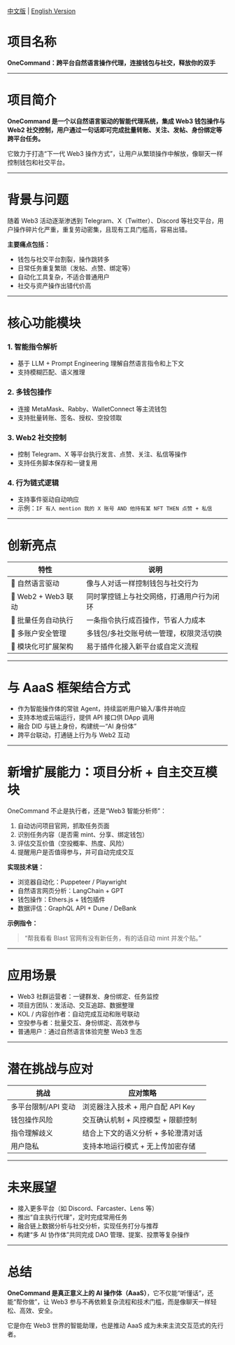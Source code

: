 [中文版](./README.md) | [English Version](./README.en.md)


# 项目名称  
**OneCommand：跨平台自然语言操作代理，连接钱包与社交，释放你的双手**

---

# 项目简介  
**OneCommand 是一个以自然语言驱动的智能代理系统，集成 Web3 钱包操作与 Web2 社交控制，用户通过一句话即可完成批量转账、关注、发帖、身份绑定等跨平台任务。**

它致力于打造“下一代 Web3 操作方式”，让用户从繁琐操作中解放，像聊天一样控制钱包和社交平台。

---

# 背景与问题  
随着 Web3 活动逐渐渗透到 Telegram、X（Twitter）、Discord 等社交平台，用户操作碎片化严重，重复劳动密集，且现有工具门槛高，容易出错。

**主要痛点包括：**

- 钱包与社交平台割裂，操作跳转多  
- 日常任务重复繁琐（发帖、点赞、绑定等）  
- 自动化工具复杂，不适合普通用户  
- 社交与资产操作出错代价高  

---

# 核心功能模块

### 1. 智能指令解析
- 基于 LLM + Prompt Engineering 理解自然语言指令和上下文  
- 支持模糊匹配、语义推理  

### 2. 多钱包操作
- 连接 MetaMask、Rabby、WalletConnect 等主流钱包  
- 支持批量转账、签名、授权、空投领取  

### 3. Web2 社交控制
- 控制 Telegram、X 等平台执行发言、点赞、关注、私信等操作  
- 支持任务脚本保存和一键复用  

### 4. 行为链式逻辑
- 支持事件驱动自动响应  
- 示例：`IF 有人 mention 我的 X 账号 AND 他持有某 NFT THEN 点赞 + 私信`

---

# 创新亮点

| 特性                     | 说明                                               |
|--------------------------|----------------------------------------------------|
| 🧠 自然语言驱动           | 像与人对话一样控制钱包与社交行为                   |
| 🔗 Web2 + Web3 联动       | 同时掌控链上与社交网络，打通用户行为闭环           |
| 🔁 批量任务自动执行       | 一条指令执行成百操作，节省人力成本                 |
| 🔐 多账户安全管理         | 多钱包/多社交账号统一管理，权限灵活切换           |
| 🧩 模块化可扩展架构       | 易于插件化接入新平台或自定义流程                   |

---

# 与 AaaS 框架结合方式

- 作为智能操作体的常驻 Agent，持续监听用户输入/事件并响应  
- 支持本地或云端运行，提供 API 接口供 DApp 调用  
- 融合 DID 与链上身份，构建统一“AI 身份体”  
- 跨平台联动，打通链上行为与 Web2 互动  

---

# 新增扩展能力：**项目分析 + 自主交互模块**

OneCommand 不止是执行者，还是“Web3 智能分析师”：

1. 自动访问项目官网，抓取任务页面  
2. 识别任务内容（是否需 mint、分享、绑定钱包）  
3. 评估交互价值（空投概率、热度、风险）  
4. 提醒用户是否值得参与，并可自动完成交互  

**实现技术链：**

- 浏览器自动化：Puppeteer / Playwright  
- 自然语言网页分析：LangChain + GPT  
- 钱包操作：Ethers.js + 钱包插件  
- 数据评估：GraphQL API + Dune / DeBank  

**示例指令：**

> “帮我看看 Blast 官网有没有新任务，有的话自动 mint 并发个贴。”

---

# 应用场景

- Web3 社群运营者：一键群发、身份绑定、任务监控  
- 项目方团队：发活动、交互追踪、数据整理  
- KOL / 内容创作者：自动完成互动和账号联动  
- 空投参与者：批量交互、身份绑定、高效参与  
- 普通用户：通过自然语言体验完整 Web3 生态  

---

# 潜在挑战与应对

| 挑战               | 应对策略                                       |
|--------------------|------------------------------------------------|
| 多平台限制/API 变动 | 浏览器注入技术 + 用户自配 API Key              |
| 钱包操作风险        | 交互确认机制 + 风控模型 + 限额控制              |
| 指令理解歧义        | 结合上下文的语义分析 + 多轮澄清对话              |
| 用户隐私            | 支持本地运行模式 + 无上传加密存储                |

---

# 未来展望

- 接入更多平台（如 Discord、Farcaster、Lens 等）  
- 推出“自主执行代理”，定时完成常用任务  
- 融合链上数据分析与社交分析，实现任务打分与推荐  
- 构建“多 AI 协作体”共同完成 DAO 管理、提案、投票等复杂操作  

---

# 总结

**OneCommand 是真正意义上的 AI 操作体（AaaS）**，它不仅能“听懂话”，还能“帮你做”，让 Web3 参与不再依赖复杂流程和技术门槛，而是像聊天一样轻松、高效、安全。

它是你在 Web3 世界的智能助理，也是推动 AaaS 成为未来主流交互范式的先行者。
